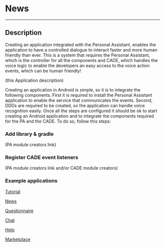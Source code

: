 # News

---

## Description

Creating an application integrated with the Personal Assistant, enables the application to have a controlled dialogue to interact faster and more human friendly than ever.
This is a system that requires the Personal Assistant, which is the controller for all the components and CADE, which handles the voice logic to enable the developers an easy access to the voice action events, which can be human friendly!

(this Application description)

Creating an application in Android is simple, so it is to integrate the following components.
First it is required to install the Personal Assistant application to enable the service that communicates the events.
Second, DDDs are required to be created, so the application can handle voice recognition easily.
Once all the steps are configured it should be ok to start creating an Android application and to integrate the components required for the PA and the CADE. To do so, follow this steps:


### Add library & gradle

(PA module creators link)

### Register CADE event listeners

(PA module creators link and/or CADE module creators)

### Example applications

[Tutorial](https://github.com/ALFREDProject/Tutorial/)

[News](https://github.com/ALFREDProject/News/)

[Questionnaire](https://github.com/ALFREDProject/Questionnaire/)

[Chat](https://github.com/ALFREDProject/Chat/)

[Help](https://github.com/ALFREDProject/Help/)

[Marketplace](https://github.com/ALFREDProject/Marketplace/)
